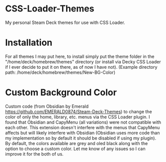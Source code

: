 # CSS-Loader-Themes
My personal Steam Deck themes for use with CSS Loader.

# Installation
For all themes I may put here, to install simply put the theme folder in the "/home/deck/homebrew/themes" directory (or install via Decky CSS Loader if I ever decide to put it on there, as of now I have not). (Example directory path: /home/deck/homebrew/themes/New-BG-Color) 

# Custom Background Color
Custom code (from Obsidian by Emerald https://github.com/EMERALD0874/Steam-Deck-Themes) to change the color of only the home, library, etc. menus via the CSS Loader plugin. I found that Obsidian and CapyMenu (all variations) were not compatible with each other. This extension doesn't interfere with the menus that CapyMenu affects but will likely interfere with Obsidian (Obsidian uses more code than my implementation so by default it should be disabled if using my plugin). By default, the colors available are grey and oled black along with the option to choose a custom color. Let me know of any issues so I can improve it for the both of us.
